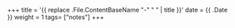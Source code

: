+++
title = '{{ replace .File.ContentBaseName "-" " " | title }}'
date = {{ .Date }}
weight = 1
tags= ["notes"]
+++
